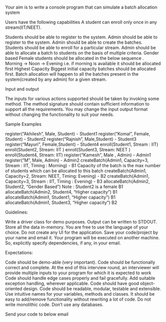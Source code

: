 Your aim is to write a console program that can simulate a batch allocation system

Users have the following capabilities
A student can enroll only once in any stream(IIT/NEET).

Students should be able to register to the system.
Admin should be able to register to the system.
Admin should be able to create the batches.
Students should be able to enroll for a particular stream.
Admin should be able to allocate a batch to students on the basis of multiple criteria.
Gender based
Female students should be allocated in the below sequence .
Morning -> Noon -> Evening i.e. if morning is available it should be allocated first
Highest Capacity
Biggest initial capacity batches should be allocated first.
Batch allocation will happen to all the batches present in the system(created by any admin) for a given stream.

Input and output

The inputs for various actions supported should be taken by invoking some method. The
method signature should contain sufficient information to support all the requirements.
You may change the input output format without changing the functionality to suit your needs.


Sample Examples

register(“Akhilesh”, Male, Student) - Student1
register(“Komal”, Female, Student) - Student2
register(“Rajnish”, Male,Student) - Student3
register(“Mayuri”, Female,Student) - Student4
enroll(Student1, Stream : IIT)
enroll(Student2, Stream: IIT )
enroll(Student3, Stream: NEET )
enroll(Student4, Stream: IIT)
register(“Kamesh”, Male , Admin) - Admin1
register(“M”, Male, Admin) - Admin2
createBatch(Admin1, Capacity=3, Stream : IIT, Timing : Morning) - B1
Capacity of the batch is the max number of students which can be allocated to this batch
createBatch(Admin1, Capacity=2, Stream: NEET, Timing: Evening) - B2
createBatch(Admin1, Capacity=3, Stream : IIT, Timing : Evening) - B3
allocateBatch(Admin2, Student2, “Gender Based”)
Note : Student2 is a female
B1
allocateBatch(Admin2, Student4, “Higher capacity”)
B1
allocateBatch(Admin1, Student1, “Higher capacity”)
B1
allocateBatch(Admin1, Student3, “Higher capacity”)
B2

Guidelines:

Write a driver class for demo purposes.
Output can be written to STDOUT.
Store all the data in-memory.
You are free to use the language of your choice.
Do not create any UI for the application.
Save your code/project by your name and email it. Your program will be executed
on another machine. So, explicitly specify dependencies, if any, in your email.

Expectations:

Code should be demo-able (very important). Code should be functionally correct and complete.
At the end of this interview round, an interviewer will provide multiple inputs to your program for which it is expected to work
Code should handle edge cases properly and fail gracefully. Add suitable exception handling, wherever applicable.
Code should have good object-oriented design.
Code should be readable, modular, testable and extensible. Use intuitive names for your variables, methods and classes.
It should be easy to add/remove functionality without rewriting a lot of code.
Do not write monolithic code.
Don’t use any databases.



Send your code to below email



